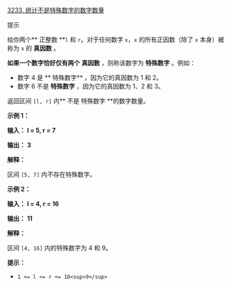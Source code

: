 
[3233. 统计不是特殊数字的数字数量](https://leetcode.cn/problems/find-the-count-of-numbers-which-are-not-special/)

提示

给你两个** 正整数 **`l` 和 `r`。对于任何数字 `x`，`x` 的所有正因数（除了 `x` 本身）被称为 `x` 的  **真因数** 。

**如果一个数字恰好仅有两个**  **真因数** ，则称该数字为  **特殊数字** 。例如：

* 数字 4 是 ** 特殊数字** ，因为它的真因数为 1 和 2。
* 数字 6 不是  **特殊数字** ，因为它的真因数为 1、2 和 3。

返回区间 `[l, r]` 内** 不是 特殊数字 **的数字数量。

**示例 1：**

**输入：** **l = 5, r = 7**

**输出：** **3**

**解释：**

区间 `[5, 7]` 内不存在特殊数字。

**示例 2：**

**输入：** **l = 4, r = 16**

**输出：** **11**

**解释：**

区间 `[4, 16]` 内的特殊数字为 4 和 9。

**提示：**

* `1 <= l <= r <= 10<sup>9</sup>`
